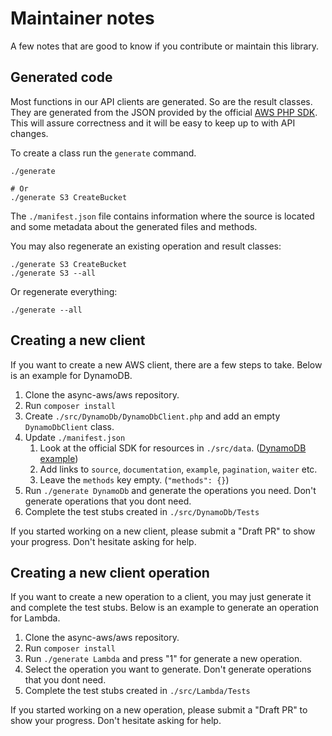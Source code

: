 # Maintainer notes

A few notes that are good to know if you contribute or maintain this library.

## Generated code

Most functions in our API clients are generated. So are the result classes. They
are generated from the JSON provided by the official [AWS PHP SDK](https://github.com/aws/aws-sdk-php).
This will assure correctness and it will be easy to keep up to with API changes.

To create a class run the `generate` command.

```cli
./generate

# Or
./generate S3 CreateBucket
```

The `./manifest.json` file contains information where the source is located
and some metadata about the generated files and methods.

You may also regenerate an existing operation and result classes:

```cli
./generate S3 CreateBucket
./generate S3 --all
```

Or regenerate everything:

```cli
./generate --all
```

## Creating a new client

If you want to create a new AWS client, there are a few steps to take. Below
is an example for DynamoDB.

1. Clone the async-aws/aws repository.
1. Run `composer install`
1. Create `./src/DynamoDb/DynamoDbClient.php` and add an empty `DynamoDbClient` class.
1. Update `./manifest.json`
   1. Look at the official SDK for resources in `./src/data`. ([DynamoDB example](https://github.com/aws/aws-sdk-php/tree/3.133.23/src/data/dynamodb/2012-08-10))
   1. Add links to `source`,  `documentation`, `example`, `pagination`, `waiter` etc.
   1. Leave the `methods` key empty. (`"methods": {}`)
1. Run `./generate DynamoDb` and generate the operations you need. Don't generate operations that you dont need.
1. Complete the test stubs created in `./src/DynamoDb/Tests`

If you started working on a new client, please submit a "Draft PR" to show your
progress. Don't hesitate asking for help.

## Creating a new client operation

If you want to create a new operation to a client, you may just generate it and complete the
test stubs. Below is an example to generate an operation for Lambda.

1. Clone the async-aws/aws repository.
1. Run `composer install`
1. Run `./generate Lambda` and press "1" for generate a new operation.
1. Select the operation you want to generate. Don't generate operations that you dont need.
1. Complete the test stubs created in `./src/Lambda/Tests`

If you started working on a new operation, please submit a "Draft PR" to show your
progress. Don't hesitate asking for help.
